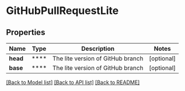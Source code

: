 # GitHubPullRequestLite

## Properties
Name | Type | Description | Notes
------------ | ------------- | ------------- | -------------
**head** | **** | The lite version of GitHub branch | [optional] 
**base** | **** | The lite version of GitHub branch | [optional] 

[[Back to Model list]](../README.md#documentation-for-models) [[Back to API list]](../README.md#documentation-for-api-endpoints) [[Back to README]](../README.md)

